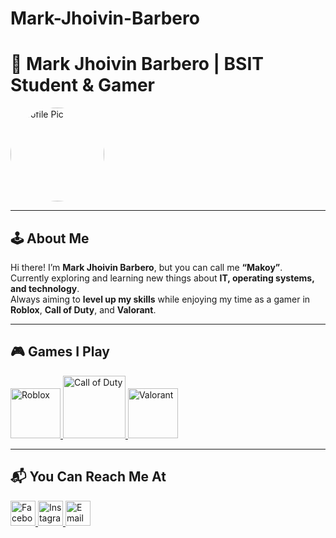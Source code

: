 # Mark-Jhoivin-Barbero
# 👾 Mark Jhoivin Barbero | BSIT Student & Gamer  

<img src="https://YOUR-IMAGE-LINK" alt="Profile Pic" width="150" style="border-radius: 50%;"/>

---

## 🕹️ About Me
Hi there! I’m **Mark Jhoivin Barbero**, but you can call me **“Makoy”**.  
Currently exploring and learning new things about **IT, operating systems, and technology**.  
Always aiming to **level up my skills** while enjoying my time as a gamer in **Roblox**, **Call of Duty**, and **Valorant**.  

---

## 🎮 Games I Play
<p align="left">
  <a href="https://www.roblox.com/" target="_blank">
    <img src="https://upload.wikimedia.org/wikipedia/commons/1/1b/Roblox_logo_2017.png" alt="Roblox" width="80"/>
  </a>
  <a href="https://www.callofduty.com/" target="_blank">
    <img src="https://upload.wikimedia.org/wikipedia/commons/2/20/Call_of_Duty_logo.svg" alt="Call of Duty" width="100"/>
  </a>
  <a href="https://playvalorant.com/" target="_blank">
    <img src="https://upload.wikimedia.org/wikipedia/commons/5/59/Valorant_logo_-_pink_color_version.svg" alt="Valorant" width="80"/>
  </a>
</p>

---

## 📬 You Can Reach Me At
<p align="left">
  <a href="https://facebook.com/YOUR-FACEBOOK" target="_blank">
    <img src="https://cdn-icons-png.flaticon.com/512/733/733547.png" alt="Facebook" width="40"/>
  </a>
  <a href="https://instagram.com/YOUR-INSTAGRAM" target="_blank">
    <img src="https://cdn-icons-png.flaticon.com/512/2111/2111463.png" alt="Instagram" width="40"/>
  </a>
  <a href="mailto:YOUR-EMAIL@gmail.com" target="_blank">
    <img src="https://cdn-icons-png.flaticon.com/512/732/732200.png" alt="Email" width="40"/>
  </a>
</p>
